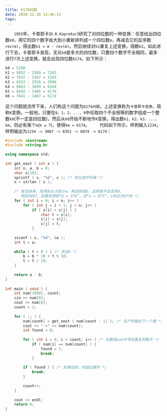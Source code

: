 ```yaml
---
title: 6174问题
date: 2018-12-30 13:46:13
tags:
---
```

&emsp;&emsp;`1955`年，卡普耶卡(`D.R.Kaprekar`)研究了对四位数的一种变换：任意给出四位数`k0`，用它的四个数字由大到小重新排列成一个四位数`m`，再减去它的反序数`rev(m)`，得出数`k1 = m - rev(m)`。然后继续对`k1`重复上述变换，得数`k2`。如此进行下去，卡普耶卡发现，无论`k0`是多大的四位数，只要四个数字不全相同，最多进行`7`次上述变换，就会出现四位数`6174`。如下所示：

``` c
k0 = 5298
k1 = 9852 - 2589 = 7263
k2 = 7632 - 2367 = 5265
k3 = 6552 - 2556 = 3996
k4 = 9963 - 3699 = 6264
k5 = 6642 - 2466 = 4176
k6 = 7641 - 1467 = 6174
```

这个问题就流传下来，人们称这个问题为`6174问题`，上述变换称为`卡普耶卡变换`，简称`K`变换。一般地，只要在`0，1，2，...，9`中任取四个不全相等的数字组成一个整数`k0`(不一定是四位数)，然后从`k0`开始不断地作`K`变换，得出数`k1，k2，k3，...，km`，则必有某个`m`(`m ≤ 7`)，使得`km = 6174`。
&emsp;&emsp;代码如下所示，样例输入`1234`，样例输出为`1234 -> 3087 -> 8352 -> 6074 -> 6174`：

``` cpp
#include <iostream>
#include <string.h>
​
using namespace std;
​
int get_next ( int x ) {
    int n, a, b = 0;
    char s[10];
    sprintf ( s, "%d", x ); /* 转化成字符串 */
    n = strlen ( s );
​
    /* 冒泡排序，先得到从大到小a，再逆转成b，这样就不会丢失0。
       例如3087，如果先得到“b = 378”，则“a = 873”，a本应为8730 */
    for ( int i = 0; i < n; i++ )
        for ( int j = i + 1; j < n; j++ )
            if ( s[i] < s[j] ) {
                char t = s[i];
                s[i] = s[j];
                s[j] = t;
            }
​
    sscanf ( s, "%d", &a );
    int t = a;
​
    while ( t > 0 ) { /* 求出b */
        b = b * 10 + t % 10;
        t = t / 10;
    }
​
    return a - b;
}
​
int main ( void ) {
    int num[1000], count;
    cin >> num[0];
    cout << num[0];
    count = 1;
​
    for ( ;; ) {
        num[count] = get_next ( num[count - 1] ); /* 生产并输出下一个数 */
        cout << "->" << num[count];
        int found = 0;
​
        for ( int i = 0; i < count; i++ ) /* 在数组num中寻找重复的数字 */
            if ( num[i] == num[count] ) {
                found = 1;
                break;
            }
​
        if ( found ) { /* 如果找到，则退出循环 */
            break;
        }
​
        count++;
    }
​
    cout << endl;
    return 0;
}
```